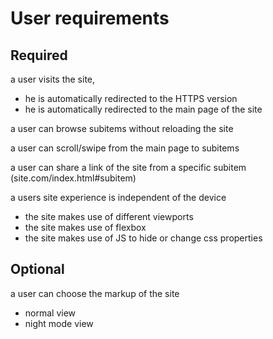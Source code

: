 # User requirements

## Required

a user visits the site,

*  he is automatically redirected to the HTTPS version
* he is automatically redirected to the main page of the site

a user can browse subitems without reloading the site

a user can scroll/swipe from the main page to subitems

a user can share a link of the site from a specific subitem (site.com/index.html#subitem)

a users site experience is independent of the device

* the site makes use of different viewports
* the site makes use of flexbox
* the site makes use of JS to hide or change css properties



## Optional

a user can choose the markup of the site

* normal view
* night mode view




